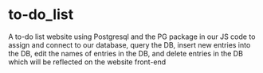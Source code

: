 # to-do_list
A to-do list website using Postgresql and the PG package in our JS code to assign and connect to our database, query the DB,  insert new entries into the DB, edit the names of entries in the DB, and delete entries in the DB which will be reflected on the website front-end
